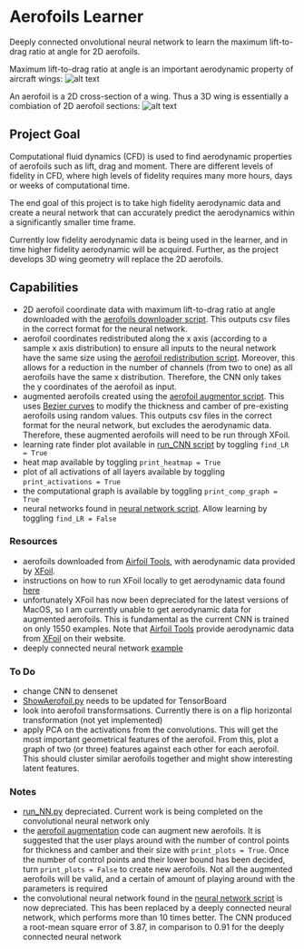 # Aerofoils Learner
Deeply connected onvolutional neural network to learn the maximum lift-to-drag ratio at angle for 2D aerofoils.

Maximum lift-to-drag ratio at angle is an important aerodynamic property of aircraft wings:
![alt text](https://cdn.comsol.com/wordpress/2015/06/Angle-of-attack-with-lift-and-drag.png "Sample aerofoil")

An aerofoil is a 2D cross-section of a wing. Thus a 3D wing is essentially a combiation of 2D aerofoil sections:
![alt text](https://d2t1xqejof9utc.cloudfront.net/screenshots/pics/76ce7538aace713573297840a447c835/large.PNG "Sample wing")


## Project Goal
Computational fluid dynamics (CFD) is used to find aerodynamic properties of aerofoils such as lift, drag and moment.
There are different levels of fidelity in CFD, where high levels of fidelity requires many more hours, days or weeks 
of computational time. 

The end goal of this project is to take high fidelity aerodynamic data and create a neural network that can accurately 
predict the aerodynamics within a significantly smaller time frame.

Currently low fidelity aerodynamic data is being used in the learner, and in time higher fidelity aerodynamic will be acquired. 
Further, as the project develops 3D wing geometry will replace the 2D aerofoils.  

## Capabilities
- 2D aerofoil coordinate data with maximum lift-to-drag ratio at angle downloaded with the 
[aerofoils downloader script](download_aerofoils.py). This outputs csv files in the correct format for the neural network.
- aerofoil coordinates redistributed along the x axis (according to a sample x axis distribution) to ensure all inputs 
to the neural network have the same size using the [aerofoil redistribution script](aerofoil_redistribution.py). 
Moreover, this allows for a reduction in the number of channels (from two to one) as all 
aerofoils have the same x distribution. Therefore, the CNN only takes the y coordinates of the aerofoil as input.
- augmented aerofoils created using the [aerofoil augmentor script](aerofoil_augmentor.py). This uses 
[Bezier curves](https://en.wikipedia.org/wiki/B%C3%A9zier_curve#Explicit_definition) to 
modify the thickness and camber of pre-existing aerofoils using random values. 
This outputs csv files in the correct format for the neural network, but excludes the aerodynamic data. Therefore, these
augmented aerofoils will need to be run through XFoil.
- learning rate finder plot available in [run_CNN script](run_CNN.py) by toggling `find_LR = True`
- heat map available by toggling `print_heatmap = True`
- plot of all activations of all layers available by toggling `print_activations = True`
- the computational graph is available by toggling `print_comp_graph = True`
- neural networks found in [neural network script](NeuralNets.py). Allow learning by toggling `find_LR = False`

### Resources
- aerofoils downloaded from [Airfoil Tools](airfoiltools.com), with aerodynamic data provided by 
[XFoil](https://web.mit.edu/drela/Public/web/xfoil/).
- instructions on how to run XFoil locally to get aerodynamic data found [here](http://airfoiltools.com/airfoil/details?r=polar/index/#xfoil)
- unfortunately XFoil has now been depreciated for the latest versions of MacOS, so I am currently unable to get 
aerodynamic data for augmented aerofoils. This is fundamental as the current CNN is trained on only 1550 examples. 
Note that [Airfoil Tools](airfoiltools.com) provide aerodynamic data from 
[XFoil](https://web.mit.edu/drela/Public/web/xfoil/) on their website.
- deeply connected neural network [example](https://towardsdatascience.com/simple-implementation-of-densely-connected-convolutional-networks-in-pytorch-3846978f2f36)

### To Do
- change CNN to densenet
- [ShowAerofoil.py](ShowAerofoil.py) needs to be updated for TensorBoard
- look into aerofoil transformsations. Currently there is on a flip horizontal transformation (not yet implemented)
- apply PCA on the activations from the convolutions. This will get the most important geometrical features of the aerofoil. From this, plot a graph of two (or three) features against each other for each aerofoil. This should cluster similar aerofoils together and might show interesting latent features.

### Notes
- [run_NN.py](run_NN.py) depreciated. Current work is being completed on the convolutional neural network only
- the [aerofoil augmentation](aerofoil_augmentor.py) code can augment new aerofoils. It is suggested that the user plays 
around with the number of control points for thickness and camber and their size with `print_plots = True`. Once the 
number of control points and their lower bound has been decided, turn `print_plots = False` to create new 
aerofoils. Not all the augmented aerofoils will be valid, and a certain of amount of playing around with the parameters 
is required
- the convolutional neural network found in the [neural network script](NeuralNets.py) is now depreciated. This has been 
replaced by a deeply connected neural network, which performs more than 10 times better. The CNN produced a root-mean 
square error of 3.87, in comparison to 0.91 for the deeply connected neural network
